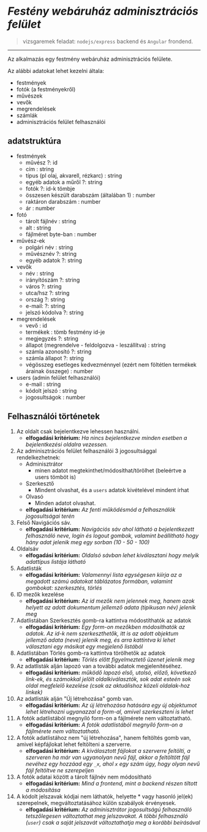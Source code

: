 # ___Festény webáruház adminisztrációs felület___

> vizsgaremek feladat: `nodejs/express` backend és `Angular` frondend.

***
Az alkalmazás egy festmény webáruház adminisztrációs felülete.

Az alábbi adatokat lehet kezelni általa:

- festmények
- fotók (a festményekről)
- művészek
- vevők
- megrendelések
- számlák
- adminisztrációs felület felhasználói

## adatstruktúra

- festmények
  - művész ?: id
  - cím : string
  - típus (pl olaj, akvarell, rézkarc) : string
  - egyéb adatok a műről ?: string
  - fotók ?: id-k tömbje
  - összesen készült darabszám (általában 1) : number
  - raktáron darabszám : number
  - ár : number
- fotó
  - tárolt fájlnév : string
  - alt : string
  - fájlméret byte-ban : number
- művész-ek
  - polgári név : string
  - művésznév ?: string
  - egyéb adatok ?: string
- vevők
  - név : string
  - irányítószám ?: string
  - város ?: string
  - utca/hsz ?: string
  - ország ?: string
  - e-mail: ?: string
  - jelszó kódolva ?: string
- megrendelések
  - vevő : id
  - termékek : tömb festmény id-je
  - megjegyzés ?: string
  - állapot (megrendelve - feldolgozva - leszállítva) : string
  - számla azonosító ?: string
  - számla állapot ?: string
  - végösszeg esetleges kedvezménnyel (ezért nem föltétlen termékek árainak összege) : number
- users (admin felület felhasználói)
  - e-mail : string
  - kódolt jelszó : string
  - jogosultságok : number



## __Felhasználói történetek__

1. Az oldalt csak bejelentkezve lehessen használni.
    * __elfogadási kritérium:__ _Ha nincs bejelentkezve minden esetben a bejelentkezési oldalra vezessen._
1. Az adminisztrációs felület felhasználói 3 jogosultsággal rendelkezhetnek:
    * Adminisztrátor
      * minen adatot megtekinthet/módosíthat/törölhet (beleértve a users tömböt is)
    * Szerkesztő
      * Mindent olvashat, és a `users` adatok kivételével mindent írhat
    * Olvasó
      * Minden adatot olvashat.
    * __elfogadási kritérium:__ _Az fenti működésmód a felhasználók jogosultságai terén_
1. Felső Navigációs sáv.
    * __elfogadási kritérium:__ _Navigációs sáv ahol látható a bejelentkezett felhasználó neve, login és logout gombok, valamint beállítható hogy hány adat jelenik meg egy sorban (10 - 50 - 100)_
1. Oldalsáv
    * __elfogadási kritérium:__ _Oldalsó sávban lehet kiválasztani hogy melyik adattípus listája látható_
1. Adatlisták
    * __elfogadási kritérium:__ _Valamennyi lista egységesen kiírja az a megadott számú adatokat táblázatos formában, valamint gombokat: szerkesztés, törlés_
1. ID mezők kezelése
    * __elfogadási kritérium:__ _Az id mezők nem jelennek meg, hanem azok helyett az adott dokumentum jellemző adata (tipikusan név) jelenik meg_
1. Adatlistában Szerkesztés gomb-ra kattintva módostíthatók az adatok
    * __elfogadási kritérium:__ _Egy form-on mezőkben módosíthatók az adatok. Az id-k nem szerkeszthetők, itt is az adott objektum jellemző adata (neve) jelenik meg, és arra kattintva ki lehet választani egy másikat egy megjelenő listából_
1. Adatlistában Törlés gomb-ra kattintva törölhetők az adatok
    * __elfogadási kritérium:__ _Törlés előtt figyelmeztető üzenet jelenik meg_
1. Az adatlisták alján lapozó van a további adatok megjelenítéséhez.
    * __elfogadási kritérium:__ _működő lapozó első, utolsó, előző, következő link-ek, és számokkal jelölt oldalkiválasztók, sok adat esteén sok oldal megfelelő kezelése (csak az aktuálishoz közeli oldalak-hoz linkek)_
1. Az adatlisták alján "Új létrehozása" gomb van.
    * __elfogadási kritérium:__ _Az új létrehozása hatására egy új objektumot lehet létrehozni ugyanazzal a form-al, amivel szerkeszteni is lehet_
1. A fotók adatlistából megnyíló form-on a fájlmérete nem változtatható.
    * __elfogadási kritérium:__ _A fotók adatlistából megnyíló form-on a fájlmérete nem változtatható._
1. A fotók adatlistához nem "új létrehozása", hanem feltöltés gomb van, amivel képfájlokat lehet feltölteni a szerverre.
    * __elfogadási kritérium:__ _A kiválasztott fájlokat a szerverre feltölti, a szerveren ha már van ugyanolyan nevű fájl, akkor a feltöltött fájl nevéhez egy hozzáad egy `_x`, ahol `x` egy szám úgy, hogy olyan nevű fájl feltöltve ne szerepeljen_
1. A fotók adatai között a tárolt fájlnév nem módosítható
    * __elfogadási kritérium:__ _Mind a frontend, mint a backend részen tiltott a módosítása_
1. A kódolt jelszavak kódjai nem láthatók, helyette * vagy hasonló jel(ek) szerepelnek, megváltoztatásához külön szabályok érvényesek.
    * __elfogadási kritérium:__ _Az adminisztrátor jogosultságú felhasználó tetszőlegesen változtathat meg jelszavakat. A többi felhasználó (`user`) csak a saját jelszavát változtathatja meg a korábbi beírásával_




